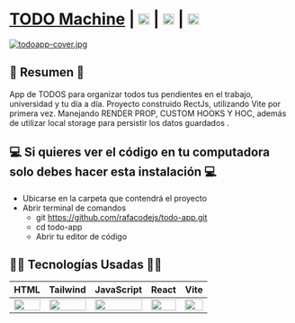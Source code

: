 # [TODO Machine](https://todomachineapp.netlify.app/) | [<img src="https://i.postimg.cc/5NBMxTJX/github.png" alt="GitHub" height="20px"/>](https://github.com/rafacodejs) | [<img src="https://i.postimg.cc/J7BLFtdc/linkedin.png" alt="Linkedin" height="20px"/>](https://www.linkedin.com/in/rafacodejs/) | [<img src="https://i.postimg.cc/65TVxg9t/world-globe.png" alt="Portafolio Web" height="20px"/>](#)

[![todoapp-cover.jpg](https://i.postimg.cc/RVQDZ2bf/todoapp-cover.jpg)](https://todomachineapp.netlify.app/)

## 📜 Resumen 📜

App de TODOS para organizar todos tus pendientes en el trabajo, universidad y tu día a día. Proyecto construido RectJs, utilizando Vite por primera vez. Manejando RENDER PROP, CUSTOM HOOKS Y HOC, además de utilizar local storage para persistir los datos guardados .

## 💻 Si quieres ver el código en tu computadora solo debes hacer esta instalación 💻

- Ubicarse en la carpeta que contendrá el proyecto
- Abrir terminal de comandos
  - git https://github.com/rafacodejs/todo-app.git
  - cd todo-app
  - Abrir tu editor de código

## 👨‍💻 Tecnologías Usadas 👨‍💻

<table>
  <thead>
    <tr>
      <th>HTML</th>
      <th>Tailwind</th>
      <th>JavaScript</th>
      <th>React</th>
      <th>Vite</th>
    </tr>
  </thead>
  <tbody>
    <tr>
      <td>
        <img src="https://i.postimg.cc/rF6WrLjr/html.png" width="100%" />
      </td>
      <td>
        <img src="https://upload.wikimedia.org/wikipedia/commons/thumb/d/d5/Tailwind_CSS_Logo.svg/400px-Tailwind_CSS_Logo.svg.png" width="100%" />
      </td>
      <td>
        <img
          src="https://upload.wikimedia.org/wikipedia/commons/thumb/9/99/Unofficial_JavaScript_logo_2.svg/300px-Unofficial_JavaScript_logo_2.svg.png" width="100%"  />
      </td>
       <td>
        <img
          src="https://cdn4.iconfinder.com/data/icons/logos-3/600/React.js_logo-512.png" width="100%" />
      </td>
       <td>
        <img
          src="https://vitejs.dev/logo-with-shadow.png" width="100%" />
      </td>
    </tr>
  </tbody>
</table>

